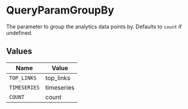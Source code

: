 # QueryParamGroupBy

The parameter to group the analytics data points by. Defaults to `count` if undefined.


## Values

| Name         | Value        |
| ------------ | ------------ |
| `TOP_LINKS`  | top_links    |
| `TIMESERIES` | timeseries   |
| `COUNT`      | count        |